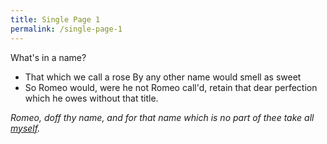 ```yaml
---
title: Single Page 1
permalink: /single-page-1
---
```


What's in a name? 
* That which we call a rose
By any other name would smell as sweet
* So Romeo would, were he not Romeo call'd, retain that dear perfection which he owes without that title. 

*Romeo, doff thy name, and for that name which is no part of thee take all [myself](https://en.wikipedia.org/wiki/Juliet).*